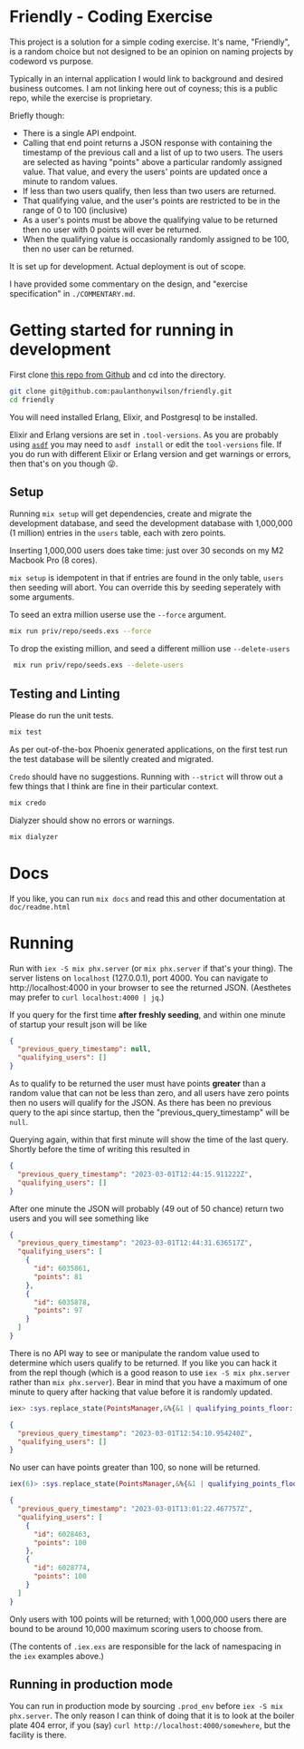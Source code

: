 # Friendly - Coding Exercise

This project is a solution for a simple coding exercise. It's name, "Friendly", is a random choice but not designed to be an opinion on naming projects by codeword vs purpose.

Typically in an internal application I would link to background and desired business outcomes. I am not linking here out of coyness; this is a public repo, while the exercise is proprietary.

Briefly though: 
* There is a single API endpoint. 
* Calling that end point returns a JSON response with containing the timestamp of the previous call and a list of up to two users. The users are selected as having "points" above a particular randomly assigned value. That value, and every the users' points are updated once a minute to random values.
* If less than two users qualify, then less than two users are returned.
* That qualifying value, and the user's points are restricted to be in the range of 0 to 100 (inclusive)
* As a user's points must be above the qualifying value to be returned then no user with 0 points will ever be returned.
* When the qualifying value is occasionally randomly assigned to be 100, then no user can be returned.

It is set up for development. Actual deployment is out of scope.

I have provided some commentary on the design, and "exercise specification" in `./COMMENTARY.md`. 


# Getting started for running in development

First clone [this repo from Github](https://github.com/paulanthonywilson/friendly) and cd into the directory.

```sh
git clone git@github.com:paulanthonywilson/friendly.git
cd friendly
```


You will need installed Erlang, Elixir, and Postgresql to be installed.

Elixir and Erlang versions are set in `.tool-versions`. As you are probably using [`asdf`](https://asdf-vm.com) you may need to `asdf install` or edit the `tool-versions` file. If you do run
with different Elixir or Erlang version and get warnings or errors, then that's on you though 😜.


## Setup

Running `mix setup` will get dependencies, create and migrate the development database, and seed the development database with 1,000,000 (1 million) entries in the `users` table, each with zero points.

Inserting 1,000,000 users does take time: just over 30 seconds on my M2 Macbook Pro (8 cores). 

`mix setup` is idempotent in that if entries are found in the only table, `users` then seeding will abort. You can override this by seeding seperately with some arguments.

To seed an extra million userse use the `--force` argument.

```sh
mix run priv/repo/seeds.exs --force
```

To drop the existing million, and seed a different million use `--delete-users`

```sh
 mix run priv/repo/seeds.exs --delete-users
```

## Testing and Linting

Please do run the unit tests. 

```sh
mix test
```
As per out-of-the-box Phoenix generated applications, on the first test run the test database will be silently created and migrated. 

`Credo` should have no suggestions. Running with `--strict` will throw out a few things that I think are fine in their particular context.

```sh
mix credo
```

Dialyzer should show no errors or warnings.

```sh
mix dialyzer
```

# Docs

If you like, you can run `mix docs` and read this and other documentation at `doc/readme.html`

# Running

Run with `iex -S mix phx.server` (or `mix phx.server` if that's your thing). The server listens on `localhost` (127.0.0.1), port 4000. You can navigate to http://localhost:4000 in your browser to see the returned JSON. (Aesthetes may prefer to `curl localhost:4000 | jq`.) 

If you query for the first time **after freshly seeding**, and within one minute of startup your result json will be like

```json
{
  "previous_query_timestamp": null,
  "qualifying_users": []
}
```

As to qualify to be returned the user must have points **greater** than a random value that can not be less than zero, and all users have zero points then no users will qualify for the JSON. As there has been no previous query to the api since startup, then the "previous_query_timestamp" will be `null`.

Querying again, within that first minute will show the time of the last query. Shortly before the time of writing this resulted in

```json
{
  "previous_query_timestamp": "2023-03-01T12:44:15.911222Z",
  "qualifying_users": []
}
```

After one minute the JSON will probably (49 out of 50 chance) return two users and you will see something like

```json
{
  "previous_query_timestamp": "2023-03-01T12:44:31.636517Z",
  "qualifying_users": [
    {
      "id": 6035861,
      "points": 81
    },
    {
      "id": 6035878,
      "points": 97
    }
  ]
}
```

There is no API way to see or manipulate the random value used to determine which users qualify to be returned. If you like you can hack it from the repl though (which is a good reason to use `iex -S mix phx.server` rather than `mix phx.server`). Bear in  mind that you have a maximum of one minute to query after hacking that value before it is randomly updated.

```elixir
iex> :sys.replace_state(PointsManager,&%{&1 | qualifying_points_floor: 100})
```

```json
{
  "previous_query_timestamp": "2023-03-01T12:54:10.954240Z",
  "qualifying_users": []
}
```

No user can have points greater than 100, so none will be returned.

```elixir
iex(6)> :sys.replace_state(PointsManager,&%{&1 | qualifying_points_floor: 99})  
```

```json
{
  "previous_query_timestamp": "2023-03-01T13:01:22.467757Z",
  "qualifying_users": [
    {
      "id": 6028463,
      "points": 100
    },
    {
      "id": 6028774,
      "points": 100
    }
  ]
}
```

Only users with 100 points will be returned; with 1,000,000 users there are bound to be around 10,000 maximum scoring users to choose from.

(The contents of `.iex.exs` are responsible for the lack of namespacing in the `iex` examples above.)

## Running in production mode

You can run in production mode by sourcing `.prod_env` before `iex -S mix phx.server`. The only reason I can think of doing that it is to look at the boiler plate 404 error, if you (say) `curl http://localhost:4000/somewhere`, but the facility is there.
